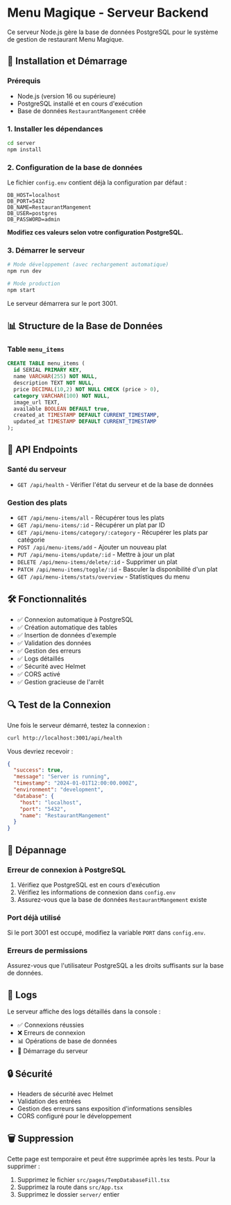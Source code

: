 # Menu Magique - Serveur Backend

Ce serveur Node.js gère la base de données PostgreSQL pour le système de gestion de restaurant Menu Magique.

## 🚀 Installation et Démarrage

### Prérequis
- Node.js (version 16 ou supérieure)
- PostgreSQL installé et en cours d'exécution
- Base de données `RestaurantMangement` créée

### 1. Installer les dépendances
```bash
cd server
npm install
```

### 2. Configuration de la base de données
Le fichier `config.env` contient déjà la configuration par défaut :
```env
DB_HOST=localhost
DB_PORT=5432
DB_NAME=RestaurantMangement
DB_USER=postgres
DB_PASSWORD=admin
```

**Modifiez ces valeurs selon votre configuration PostgreSQL.**

### 3. Démarrer le serveur
```bash
# Mode développement (avec rechargement automatique)
npm run dev

# Mode production
npm start
```

Le serveur démarrera sur le port 3001.

## 📊 Structure de la Base de Données

### Table `menu_items`
```sql
CREATE TABLE menu_items (
  id SERIAL PRIMARY KEY,
  name VARCHAR(255) NOT NULL,
  description TEXT NOT NULL,
  price DECIMAL(10,2) NOT NULL CHECK (price > 0),
  category VARCHAR(100) NOT NULL,
  image_url TEXT,
  available BOOLEAN DEFAULT true,
  created_at TIMESTAMP DEFAULT CURRENT_TIMESTAMP,
  updated_at TIMESTAMP DEFAULT CURRENT_TIMESTAMP
);
```

## 🔌 API Endpoints

### Santé du serveur
- `GET /api/health` - Vérifier l'état du serveur et de la base de données

### Gestion des plats
- `GET /api/menu-items/all` - Récupérer tous les plats
- `GET /api/menu-items/:id` - Récupérer un plat par ID
- `GET /api/menu-items/category/:category` - Récupérer les plats par catégorie
- `POST /api/menu-items/add` - Ajouter un nouveau plat
- `PUT /api/menu-items/update/:id` - Mettre à jour un plat
- `DELETE /api/menu-items/delete/:id` - Supprimer un plat
- `PATCH /api/menu-items/toggle/:id` - Basculer la disponibilité d'un plat
- `GET /api/menu-items/stats/overview` - Statistiques du menu

## 🛠️ Fonctionnalités

- ✅ Connexion automatique à PostgreSQL
- ✅ Création automatique des tables
- ✅ Insertion de données d'exemple
- ✅ Validation des données
- ✅ Gestion des erreurs
- ✅ Logs détaillés
- ✅ Sécurité avec Helmet
- ✅ CORS activé
- ✅ Gestion gracieuse de l'arrêt

## 🔍 Test de la Connexion

Une fois le serveur démarré, testez la connexion :
```bash
curl http://localhost:3001/api/health
```

Vous devriez recevoir :
```json
{
  "success": true,
  "message": "Server is running",
  "timestamp": "2024-01-01T12:00:00.000Z",
  "environment": "development",
  "database": {
    "host": "localhost",
    "port": "5432",
    "name": "RestaurantMangement"
  }
}
```

## 🚨 Dépannage

### Erreur de connexion à PostgreSQL
1. Vérifiez que PostgreSQL est en cours d'exécution
2. Vérifiez les informations de connexion dans `config.env`
3. Assurez-vous que la base de données `RestaurantMangement` existe

### Port déjà utilisé
Si le port 3001 est occupé, modifiez la variable `PORT` dans `config.env`.

### Erreurs de permissions
Assurez-vous que l'utilisateur PostgreSQL a les droits suffisants sur la base de données.

## 📝 Logs

Le serveur affiche des logs détaillés dans la console :
- ✅ Connexions réussies
- ❌ Erreurs de connexion
- 📊 Opérations de base de données
- 🚀 Démarrage du serveur

## 🔒 Sécurité

- Headers de sécurité avec Helmet
- Validation des entrées
- Gestion des erreurs sans exposition d'informations sensibles
- CORS configuré pour le développement

## 🗑️ Suppression

Cette page est temporaire et peut être supprimée après les tests. Pour la supprimer :

1. Supprimez le fichier `src/pages/TempDatabaseFill.tsx`
2. Supprimez la route dans `src/App.tsx`
3. Supprimez le dossier `server/` entier


